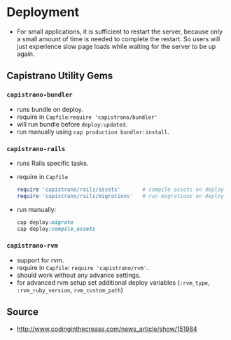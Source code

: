 # Deployment


* For small applications, it is sufficient to restart the server, because only a small amount of time is needed to complete the restart. So users will just experience slow page loads while waiting for the server to be up again.

## Capistrano Utility Gems

### `capistrano-bundler`

  - runs bundle on deploy.
  - require in `Capfile`:`require 'capistrano/bundler'`
  - will run bundle before `deploy:updated`.
  - run manually using `cap production bundler:install`.


### `capistrano-rails`
  
  - runs Rails specific tasks.
  - require in `Capfile`
  
    ```ruby
    require 'capistrano/rails/assets'       # compile assets on deploy
    require 'capistrano/rails/migrations'   # run migrations on deploy
    ```

  - run manually:
  
    ```ruby
    cap deploy:migrate
    cap deploy:compile_assets
    ```

### `capistrano-rvm`
  
  - support for rvm.
  - require in `Capfile`: `require 'capistrano/rvm'`.
  - should work without any advance settings.
  - for advanced rvm setup set additional deploy variables (`:rvm_type`, `:rvm_ruby_version`, `rvm_custom_path`)


## Source

* http://www.codinginthecrease.com/news_article/show/151984
